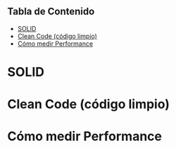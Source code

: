 ## Tabla de Contenido

- [SOLID](#SOLID)
- [Clean Code (código limpio)](#clean-code-código-limpio)
- [Cómo medir Performance](#cómo-medir-performance)


# SOLID

# Clean Code (código limpio)

# Cómo medir Performance 